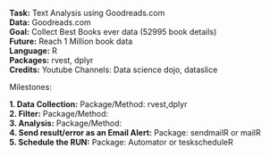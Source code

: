 **Task:** Text Analysis using Goodreads.com <br/>
**Data:** Goodreads.com <br/>
**Goal:** Collect Best Books ever data (52995 book details) <br/>
**Future:** Reach 1 Million book data <br/>
**Language:** R  <br/>
**Packages:** rvest, dplyr <br/>
**Credits:** Youtube Channels: Data science dojo, dataslice


Milestones:<br/>

**1. Data Collection:** Package/Method: rvest,dplyr <br/>
**2. Filter:** Package/Method:  <br/>
**3. Analysis:** Package/Method:  <br/>
**4. Send result/error as an Email Alert:** Package: sendmailR or mailR <br/>
**5. Schedule the RUN:** Package: Automator or teskscheduleR <br/>
